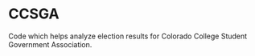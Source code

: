# CCSGA
Code which helps analyze election results for Colorado College Student Government Association.
